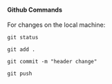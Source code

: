 #### Github Commands

For changes on the local machine:

```
git status

git add .

git commit -m "header change"

git push
```
